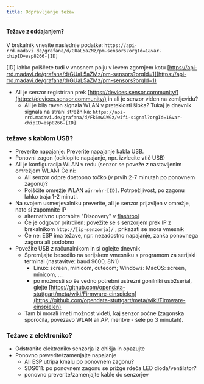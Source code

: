 ```yaml
---
title: Odpravljanje težav
---
```



#### Težave z oddajanjem?
V brskalnik vnesite naslednje podatke:
`https://api-rrd.madavi.de/grafana/d/GUaL5aZMz/pm-sensors?orgId=1&var-chipID=esp8266-[ID]`

[ID] lahko poiščete tudi v vnosnem polju v levem zgornjem kotu [https://api-rrd.madavi.de/grafana/d/GUaL5aZMz/pm-sensors?orgId=1](https://api-rrd.madavi.de/grafana/d/GUaL5aZMz/pm-sensors?orgId=1)

* Ali je senzor registriran prek [https://devices.sensor.community/](https://devices.sensor.community/) in ali je senzor viden na zemljevidu?
    * Ali je bila raven signala WLAN v preteklosti šibka?
      Tukaj je dnevnik signala na strani strežnika: `https://api-rrd.madavi.de/grafana/d/Fk6mw1WGz/wifi-signal?orgId=1&var-chipID=esp8266-[ID]`


### težave s kablom USB?
* Preverite napajanje: Preverite napajanje kabla USB.
* Ponovni zagon (odklopite napajanje, npr. izvlecite vtič USB)
* Ali je konfiguracija WLAN v redu (senzor se poveže z nastavljenim omrežjem WLAN) Če ni:
    * Ali senzor odpre dostopno točko (v prvih 2-7 minutah po ponovnem zagonu)?
    * Poiščite omrežje WLAN `airrohr-[ID]`. Potrpežljivost, po zagonu lahko traja 1-2 minuti.
* Na svojem usmerjevalniku preverite, ali je senzor prijavljen v omrežje, nato si zapomnite IP
    * alternativno uporabite "Discovery" v [flashtool](https://github.com/opendata-stuttgart/airrohr-firmware-flasher//)
    * Če je odgovor pritrdilen: povežite se s senzorjem prek IP z brskalnikom `http://[ip-senzorja]/` , prikazati se mora vmesnik
    * Če ne: ESP ima težave, npr. nezadostno napajanje, zanka ponovnega zagona ali podobno
* Povežite USB z računalnikom in si oglejte dnevnik
    * Spremljajte besedilo na serijskem vmesniku s programom za serijski terminal (nastavitve: baud 9600, 8N1)
        * Linux: screen, minicom, cutecom; Windows: MacOS: screen, minicom, ...
        * po možnosti so še vedno potrebni ustrezni gonilniki usb2serial, glejte [https://github.com/opendata-stuttgart/meta/wiki/Firmware-einspielen](https://github.com/opendata-stuttgart/meta/wiki/Firmware-einspielen)
    * Tam bi morali imeti možnost videti, kaj senzor počne (zagonska sporočila, povezavo WLAN ali AP, meritve - šele po 3 minutah).

### Težave z elektroniko?
* Odstranite elektroniko senzorja iz ohišja in opazujte
* Ponovno preverite/zamenjajte napajanje
    * Ali ESP utripa kmalu po ponovnem zagonu?
    * SDS011: po ponovnem zagonu se prižge rdeča LED dioda/ventilator?
    * ponovno preverite/zamenjajte kable do senzorjev
